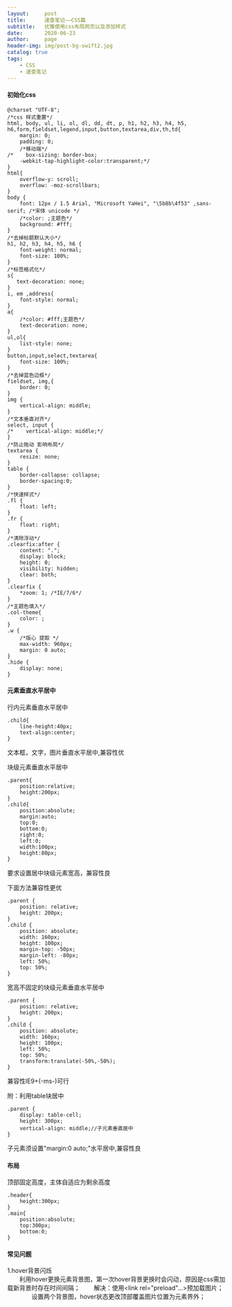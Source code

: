 ```yaml
---
layout:     post
title:      速查笔记——CSS篇
subtitle:   优雅使用css布局网页以及添加样式
date:       2020-06-23
author:     page
header-img: img/post-bg-swift2.jpg
catalog: true
tags:
    - CSS
    - 速查笔记
---
```


#### 初始化css
```
@charset "UTF-8";
/*css 样式重置*/
html, body, ul, li, ol, dl, dd, dt, p, h1, h2, h3, h4, h5, h6,form,fieldset,legend,input,button,textarea,div,th,td{
    margin: 0;
    padding: 0;
    /*移动端*/
/*    box-sizing: border-box;
    -webkit-tap-highlight-color:transparent;*/
}
html{
    overflow-y: scroll;
    overflow: -moz-scrollbars;
}
body {
    font: 12px / 1.5 Arial, "Microsoft YaHei", "\5b8b\4f53" ,sans-serif; /*宋体 unicode */
    /*color: ;主题色*/
    background: #fff;
}
/*去掉标题默认大小*/
h1, h2, h3, h4, h5, h6 {
    font-weight: normal;
    font-size: 100%;
}
/*标签格式化*/
s{
   text-decoration: none; 
}
i, em ,address{
    font-style: normal;
}
a{
    /*color: #fff;主题色*/
    text-decoration: none;
}
ul,ol{
    list-style: none;
}
button,input,select,textarea{
    font-size: 100%;
}
/*去掉蓝色边框*/
fieldset, img,{
    border: 0;
}
img {
    vertical-align: middle;
}
/*文本垂直对齐*/
select, input {
/*    vertical-align: middle;*/
}
/*防止拖动 影响布局*/
textarea {
    resize: none;
}
table {
    border-collapse: collapse;
    border-spacing:0;
}
/*快速样式*/
.fl {
    float: left;
}
.fr {
    float: right;
}
/*清除浮动*/
.clearfix:after {
    content: ".";
    display: block;
    height: 0;
    visibility: hidden;
    clear: both;
}
.clearfix {
    *zoom: 1; /*IE/7/6*/
}
/*主题色填入*/
.col-theme{
    color: ;
}
.w {
    /*版心 提取 */
    max-width: 960px;
    margin: 0 auto;
}
.hide {
    display: none;
}
```
#### 元素垂直水平居中

行内元素垂直水平居中
```
.child{
    line-height:40px;
    text-align:center;
}
```
文本框，文字，图片垂直水平居中,兼容性优

块级元素垂直水平居中
```
.parent{
    position:relative;
    height:200px;
}
.child{
    position:absolute;
    margin:auto;
    top:0;
    bottom:0;
    right:0;
    left:0;
    width:100px;
    height:80px;
}
```
要求设置居中块级元素宽高，兼容性良

下面方法兼容性更优
```
.parent {
    position: relative;
    height: 200px;
}
.child {
    position: absolute;
    width: 160px;
    height: 100px;
    margin-top: -50px;
    margin-left: -80px;
    left: 50%;
    top: 50%;
}
```

宽高不固定的块级元素垂直水平居中
```
.parent {
    position: relative;
    height: 200px;
}
.child {
    position: absolute;
    width: 160px;
    height: 100px;
    left: 50%;
    top: 50%;
    transform:translate(-50%,-50%);
}
```
兼容性IE9+(-ms-)可行

附：利用table块居中
```
.parent {
    display: table-cell;
    height: 300px;
    vertical-align: middle;//子元素垂直居中
}
```
子元素须设置"margin:0 auto;"水平居中,兼容性良

#### 布局
顶部固定高度，主体自适应为剩余高度
```
.header{
    height:300px;
}
.main{
    position:absolute;
    top:300px;
    bottom:0;
}
```

#### 常见问题
1.hover背景闪烁  
　　利用hover更换元素背景图，第一次hover背景更换时会闪动，原因是css需加载新背景时存在时间间隔；　　
解决：使用<link rel="preload"...>预加载图片；  
　　　　设置两个背景图，hover状态更改顶部覆盖图片位置为元素界外；
　　
　　
　　